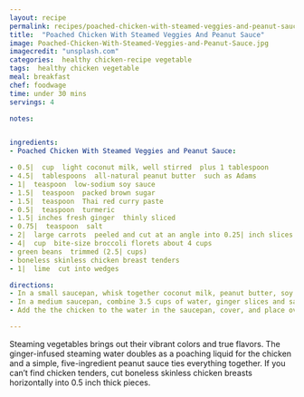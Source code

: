 ```yaml
---
layout: recipe
permalink: recipes/poached-chicken-with-steamed-veggies-and-peanut-sauce
title:  "Poached Chicken With Steamed Veggies And Peanut Sauce"
image: Poached-Chicken-With-Steamed-Veggies-and-Peanut-Sauce.jpg
imagecredit: "unsplash.com"
categories:  healthy chicken-recipe vegetable
tags:  healthy chicken vegetable
meal: breakfast
chef: foodwage
time: under 30 mins
servings: 4

notes:


ingredients:
- Poached Chicken With Steamed Veggies and Peanut Sauce:

- 0.5|  cup  light coconut milk, well stirred  plus 1 tablespoon
- 4.5|  tablespoons  all-natural peanut butter  such as Adams
- 1|  teaspoon  low-sodium soy sauce
- 1.5|  teaspoon  packed brown sugar
- 1.5|  teaspoon  Thai red curry paste
- 0.5|  teaspoon  turmeric
- 1.5| inches fresh ginger  thinly sliced
- 0.75|  teaspoon  salt
- 2|  large carrots  peeled and cut at an angle into 0.25| inch slices
- 4|  cup  bite-size broccoli florets about 4 cups
- green beans  trimmed (2.5| cups)
- boneless skinless chicken breast tenders
- 1|  lime  cut into wedges

directions:
- In a small saucepan, whisk together coconut milk, peanut butter, soy sauce, brown sugar, curry paste and turmeric and bring to a simmer over low heat. Cover and set aside.
- In a medium saucepan, combine 3.5 cups of water, ginger slices and salt. Fit a metal steamer basket into the pan. Cover and bring to a boil over high heat. Remove the lid and place the carrots, broccoli and green beans in layers, in that order, in the steamer basket. Cover, reduce heat to medium-low and steam the vegetables until crisp-tender, 6–8 minutes. Remove the steamer basket from the pan and transfer the vegetables to a serving bowl, cover loosely with foil and set aside.
- Add the the chicken to the water in the saucepan, cover, and place over low heat. Simmer very gently (do not boil) until just cooked through, 6 minutes. Drain and discard ginger. Combine the chicken and vegetables and serve drizzled with the peanut sauce. Serve lime wedges.

---
```


Steaming vegetables brings out their vibrant colors and true flavors. The ginger-infused steaming water doubles as a poaching liquid for the chicken and a simple, five-ingredient peanut sauce ties everything together. If you can’t find chicken tenders, cut boneless skinless chicken breasts horizontally into 0.5 inch thick pieces.